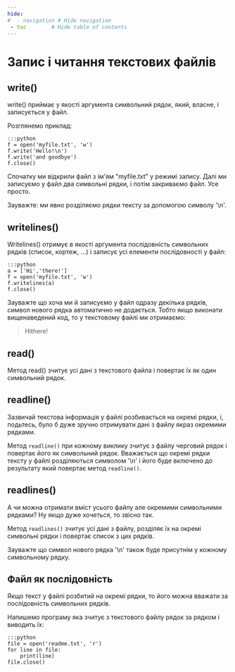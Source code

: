 ```yaml
---
hide:
#  - navigation # Hide navigation
 - toc        # Hide table of contents
---
```


# Запис і читання текстових файлів

## write()

write() приймає у якості аргумента символьний рядок,
який, власне, і записується у файл.

Розглянемо приклад:

	:::python
	f = open('myfile.txt', 'w')
	f.write('Hello!\n')
	f.write('and goodbye')
	f.close()

Спочатку ми відкрили файл з ім'ям "myfile.txt" у режимі запису.
Далі ми записуємо у файл два символьні рядки, і потім закриваємо файл. Усе просто.

Зауважте: ми явно розділяємо рядки тексту за допомогою символу '\n'.


## writelines()

Writelines() отримує в якості аргумента
послідовність символьних рядків (список, кортеж, ...)
і записує усі елементи послідовності у файл:

	:::python
	a = ['Hi','there!']
	f = open('myfile.txt', 'w')
	f.writelines(a)
	f.close()

Зауважте що хоча ми й записуємо у файл одразу декілька рядків,
символ нового рядка автоматично не додається.
Тобто якщо виконати вищенаведений код,
то у текстовому файлі ми отримаємо:

>Hithere!


## read()

Метод read() зчитує усі дані з текстового файла
і повертає їх як один символьний рядок.




## readline()

Зазвичай текстова інформація у файлі
розбивається на окремі рядки,
і, подьтесь, було б дуже зручно
отримувати дані з файлу якраз окремими рядками.

Метод `readline()` при кожному виклику
зчитує з файлу черговий рядок 
і повертає його як символьний рядок.
Вважається що окремі рядки тексту у файлі
розділяються символом '\n'
і його буде включено до результату
який повертає метод `readline()`.


## readlines()

А чи можна отримати вміст усього файлу
але окремими символьними рядками?
Ну якщо дуже хочеться, то звісно так.

Метод `readlines()` зчитує усі дані з файлу,
розділяє їх на окремі символьні рядки
і повертає список з цих рядків.

Зауважте що символ нового рядка '\n' також буде присутнім у кожному символьному рядку.


## Файл як послідовність

Якщо текст у файлі розбитий на окремі рядки, то його можна вважати за послідовність символьних рядків.

Напишемо програму яка зчитує з текстового файлу рядок за рядком і виводить їх:

	:::python
	file = open('readme.txt', 'r')
	for line in file:
		print(line)
	file.close()



